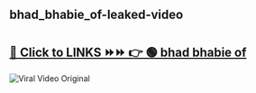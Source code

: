 
 ## bhad_bhabie_of-leaked-video 

# <h2><a href="https://clipsfans.com/bhad_bhabie_of&ref=git">🔗 Click to LINKS ⏩⏩ 👉 🟢 bhad bhabie of </a></h2>

<a href="https://clipsfans.com/bhad_bhabie_of&ref=git" rel="nofollow" data-target="animated-image.originalLink"><img src="https://i.ibb.co.com/xMMVF88/686577567.gif" alt="Viral Video Original" style="max-width: 100%; display: inline-block;" data-target="animated-image.originalImage"></a>
